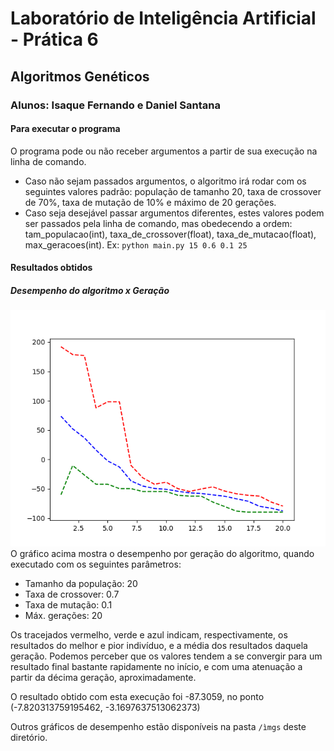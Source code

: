 # Laboratório de Inteligência Artificial - Prática 6
## Algoritmos Genéticos
### Alunos: Isaque Fernando e Daniel Santana

#### Para executar o programa
O programa pode ou não receber argumentos a partir de sua execução na linha de comando.
- Caso não sejam passados argumentos, o algoritmo irá rodar com os seguintes valores padrão: população de tamanho 20, taxa de crossover de 70%, taxa de mutação de 10% e máximo de 20 gerações.
- Caso seja desejável passar argumentos diferentes, estes valores podem ser passados pela linha de comando, mas obedecendo a ordem: tam_populacao(int), taxa_de_crossover(float), taxa_de_mutacao(float), max_geracoes(int). Ex: `python main.py 15 0.6 0.1 25`

#### Resultados obtidos
##### Desempenho do algoritmo x Geração
![desempenho_ag](imgs/ev_ag_5.png)
O gráfico acima mostra o desempenho por geração do algoritmo, quando executado com os seguintes parâmetros:
- Tamanho da população: 20
- Taxa de crossover: 0.7
- Taxa de mutação: 0.1
- Máx. gerações: 20

Os tracejados vermelho, verde e azul indicam, respectivamente, os resultados do melhor e pior indivíduo, e a média dos resultados daquela geração.
Podemos perceber que os valores tendem a se convergir para um resultado final bastante rapidamente no início, e com uma atenuação a partir da décima geração, aproximadamente.

O resultado obtido com esta execução foi -87.3059, no ponto (-7.820313759195462, -3.1697637513062373)

Outros gráficos de desempenho estão disponíveis na pasta `/ìmgs` deste diretório.